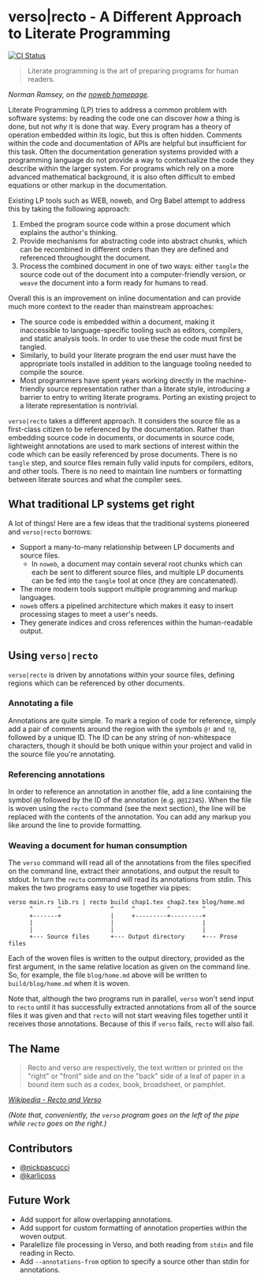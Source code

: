 # verso|recto - A Different Approach to Literate Programming

[![CI Status](https://github.com/nickpascucci/verso/workflows/Rust/badge.svg)](https://github.com/nickpascucci/verso/actions)

> Literate programming is the art of preparing programs for human readers.

_Norman Ramsey, on the [noweb homepage](https://www.cs.tufts.edu/~nr/noweb/)._

Literate Programming (LP) tries to address a common problem with software systems: by reading the
code one can discover _how_ a thing is done, but not _why_ it is done that way. Every program has a
theory of operation embedded within its logic, but this is often hidden. Comments within the code
and documentation of APIs are helpful but insufficient for this task. Often the documentation
generation systems provided with a programming language do not provide a way to contextualize the
code they describe within the larger system. For programs which rely on a more advanced mathematical
background, it is also often difficult to embed equations or other markup in the documentation.

Existing LP tools such as WEB, noweb, and Org Babel attempt to address this by taking the following
approach:

1. Embed the program source code within a prose document which explains the author's thinking.
2. Provide mechanisms for abstracting code into abstract chunks, which can be recombined in
   different orders than they are defined and referenced throughought the document.
3. Process the combined document in one of two ways: either `tangle` the source code out of the
   document into a computer-friendly version, or `weave` the document into a form ready for humans
   to read.

Overall this is an improvement on inline documentation and can provide much more context to the
reader than mainstream approaches:

- The source code is embedded within a document, making it inaccessible to language-specific tooling
  such as editors, compilers, and static analysis tools. In order to use these the code must first
  be tangled.
- Similarly, to build your literate program the end user must have the appropriate tools installed
  in addition to the language tooling needed to compile the source.
- Most programmers have spent years working directly in the machine-friendly source representation
  rather than a literate style, introducing a barrier to entry to writing literate programs. Porting
  an existing project to a literate representation is nontrivial.

`verso|recto` takes a different approach. It considers the source file as a first-class citizen to
be referenced by the documentation. Rather than embedding source code in documents, or documents in
source code, lightweight annotations are used to mark sections of interest within the code which can
be easily referenced by prose documents. There is no `tangle` step, and source files remain fully
valid inputs for compilers, editors, and other tools. There is no need to maintain line numbers or
formatting between literate sources and what the compiler sees.

## What traditional LP systems get right

A lot of things! Here are a few ideas that the traditional systems pioneered and `verso|recto`
borrows:

- Support a many-to-many relationship between LP documents and source files.
  - In `noweb`, a document may contain several root chunks which can each be sent to different
    source files, and multiple LP documents can be fed into the `tangle` tool at once (they are
    concatenated).
- The more modern tools support multiple programming and markup languages.
- `noweb` offers a pipelined architecture which makes it easy to insert processing stages to meet a
  user's needs.
- They generate indices and cross references within the human-readable output.

## Using `verso|recto`

`verso|recto` is driven by annotations within your source files, defining regions which can be
referenced by other documents.

### Annotating a file

Annotations are quite simple. To mark a region of code for reference, simply add a pair of comments
around the region with the symbols `@!` and `!@`, followed by a unique ID. The ID can be any string
of non-whitespace characters, though it should be both unique within your project and valid in the
source file you're annotating.

### Referencing annotations

In order to reference an annotation in another file, add a line containing the symbol `@@` followed
by the ID of the annotation (e.g. `@@12345`). When the file is woven using the `recto` command (see
the next section), the line will be replaced with the contents of the annotation. You can add any
markup you like around the line to provide formatting.

### Weaving a document for human consumption

The `verso` command will read all of the annotations from the files specified on the command line,
extract their annotations, and output the result to stdout. In turn the `recto` command will read
its annotations from stdin. This makes the two programs easy to use together via pipes:

```
verso main.rs lib.rs | recto build chap1.tex chap2.tex blog/home.md
      ^       ^              ^     ^         ^         ^
      +-------+              |     +---------+---------+
      |                      |                         |
      |                      |                         |
      +--- Source files      +--- Output directory     +--- Prose files
```

Each of the woven files is written to the output directory, provided as the first argument, in the
same relative location as given on the command line. So, for example, the file `blog/home.md` above
will be written to `build/blog/home.md` when it is woven.

Note that, although the two programs run in parallel, `verso` won't send input to `recto` until it
has successfully extracted annotations from all of the source files it was given and that `recto`
will not start weaving files together until it receives those annotations. Because of this if
`verso` fails, `recto` will also fail.

## The Name

> Recto and verso are respectively, the text written or printed on the "right" or "front" side and
> on the "back" side of a leaf of paper in a bound item such as a codex, book, broadsheet, or
> pamphlet.

_[Wikipedia - Recto and Verso](https://en.wikipedia.org/wiki/Recto_and_verso)_

_(Note that, conveniently, the `verso` program goes on the left of the pipe while `recto` goes on
the right.)_

## Contributors

- [@nickpascucci](https://github.com/nickpascucci/)
- [@karlicoss](https://github.com/karlicoss/)

## Future Work

- Add support for allow overlapping annotations.
- Add support for custom formatting of annotation properties within the woven output.
- Paralellize file processing in Verso, and both reading from `stdin` and file reading in Recto.
- Add `--annotations-from` option to specify a source other than stdin for annotations.
